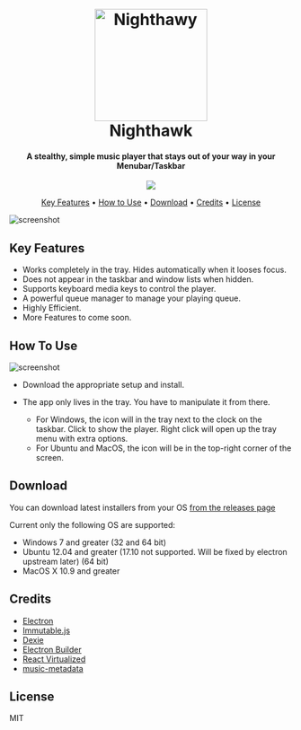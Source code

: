 <h1 align="center">
	<br>
	<img src="https://raw.githubusercontent.com/quantumkv/nighthawk/master/build/icons/512x512.png" alt="Nighthawy" width="200">
	<br>
	Nighthawk
	<br>
</h1>

<h4 align="center">A stealthy, simple music player that stays out of your way in your Menubar/Taskbar </h4>

<p align="center">
<a href="https://travis-ci.org/quantumkv/nighthawk"><img src="https://travis-ci.org/quantumkv/nighthawk.svg?branch=master"></a>
</p>

<p align="center">
	<a href="#key-features">Key Features</a> •
	<a href="#how-to-use">How to Use</a> •
	<a href="#download">Download</a> •
	<a href="#credits">Credits</a> •
	<a href="#license">License</a>
</p>

![screenshot](https://raw.githubusercontent.com/quantumkv/nighthawk/master/static/readme/win-image.png)

## Key Features

- Works completely in the tray. Hides automatically when it looses focus.
- Does not appear in the taskbar and window lists when hidden.
- Supports keyboard media keys to control the player.
- A powerful queue manager to manage your playing queue.
- Highly Efficient.
- More Features to come soon.

## How To Use

![screenshot](https://raw.githubusercontent.com/quantumkv/nighthawk/master/static/readme/instructions.gif)

- Download the appropriate setup and install.
- The app only lives in the tray. You have to manipulate it from there. 
	
	- For Windows, the icon will in the tray next to the clock on the taskbar. Click to show the player. Right click will open up the tray menu with extra options.
	- For Ubuntu and MacOS, the icon will be in the top-right corner of the screen.

## Download

You can download latest installers from your OS [from the releases page](https://github.com/quantumkv/nighthawk/releases)

Current only the following OS are supported: 

- Windows 7 and greater (32 and 64 bit)
- Ubuntu 12.04 and greater (17.10 not supported. Will be fixed by electron upstream later) (64 bit)
- MacOS X 10.9 and greater

## Credits
- [Electron](http://electronjs.org/)
- [Immutable.js](https://facebook.github.io/immutable-js/)
- [Dexie](http://dexie.org/)
- [Electron Builder](https://www.electron.build/)
- [React Virtualized](https://bvaughn.github.io/react-virtualized/)
- [music-metadata](https://github.com/borewit/music-metadata)

## License

MIT